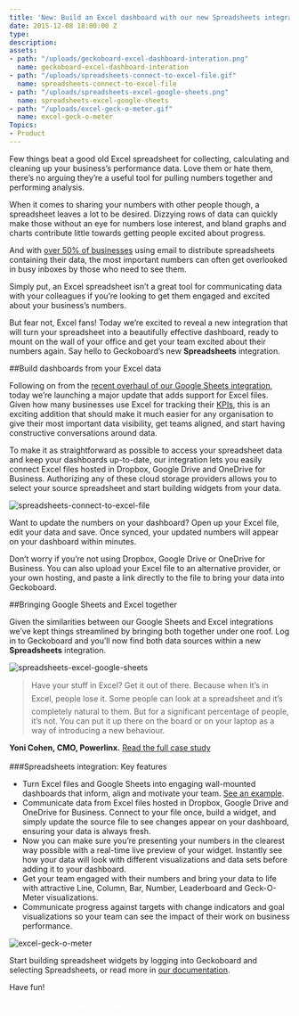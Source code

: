 ```yaml
---
title: 'New: Build an Excel dashboard with our new Spreadsheets integration'
date: 2015-12-08 18:00:00 Z
type: 
description: 
assets:
- path: "/uploads/geckoboard-excel-dashboard-interation.png"
  name: geckoboard-excel-dashboard-interation
- path: "/uploads/spreadsheets-connect-to-excel-file.gif"
  name: spreadsheets-connect-to-excel-file
- path: "/uploads/spreadsheets-excel-google-sheets.png"
  name: spreadsheets-excel-google-sheets
- path: "/uploads/excel-geck-o-meter.gif"
  name: excel-geck-o-meter
Topics:
- Product
---
```


Few things beat a good old Excel spreadsheet for collecting, calculating and cleaning up your business’s performance data. Love them or hate them, there’s no arguing they’re a useful tool for pulling numbers together and performing analysis. 

When it comes to sharing your numbers with other people though, a spreadsheet leaves a lot to be desired. Dizzying rows of data can quickly make those without an eye for numbers lose interest, and bland graphs and charts contribute little towards getting people excited about progress.

And with [over 50% of businesses](/blog/research-report-one-in-four-employees-leave-due-to-mushroom-management/) using email to distribute spreadsheets containing their data, the most important numbers can often get overlooked in busy inboxes by those who need to see them. 

Simply put, an Excel spreadsheet isn’t a great tool for communicating data with your colleagues if you’re looking to get them engaged and excited about your business’s numbers. 

But fear not, Excel fans! Today we’re excited to reveal a new integration that will turn your spreadsheet into a beautifully effective dashboard, ready to mount on the wall of your office and get your team excited about their numbers again. Say hello to Geckoboard’s new **Spreadsheets** integration.

##Build dashboards from your Excel data

Following on from the [recent overhaul of our Google Sheets integration](/blog/feature-announcement-new-and-enhanced-google-sheets-dashboard-integration/), today we’re launching a major update that adds support for Excel files. Given how many businesses use Excel for tracking their [KPIs](/learn/what-is-a-key-performance-indicator-kpi/), this is an exciting addition that should make it much easier for any organisation to give their most important data visibility, get teams aligned, and start having constructive conversations around data.

To make it as straightforward as possible to access your spreadsheet data and keep your dashboards up-to-date, our integration lets you easily connect Excel files hosted in Dropbox, Google Drive and OneDrive for Business. Authorizing any of these cloud storage providers allows you to select your source spreadsheet and start building widgets from your data.

![spreadsheets-connect-to-excel-file](/uploads/spreadsheets-connect-to-excel-file.gif) 

Want to update the numbers on your dashboard? Open up your Excel file, edit your data and save. Once synced, your updated numbers will appear on your dashboard within minutes.

Don’t worry if you’re not using Dropbox, Google Drive or OneDrive for Business. You can also upload your Excel file to an alternative provider, or your own hosting, and paste a link directly to the file to bring your data into Geckoboard.

##Bringing Google Sheets and Excel together

Given the similarities between our Google Sheets and Excel integrations we’ve kept things streamlined by bringing both together under one roof. Log in to Geckoboard and you’ll now find both data sources within a new **Spreadsheets** integration.

![spreadsheets-excel-google-sheets](/uploads/spreadsheets-excel-google-sheets.png) 

>Have your stuff in Excel? Get it out of there. Because when it’s in Excel, people lose it. Some people can look at a spreadsheet and it’s completely natural to them. But for a significant percentage of people, it’s not. You can put it up there on the board or on your laptop as a way of introducing a new behaviour. 

**Yoni Cohen, CMO, Powerlinx.**
[Read the full case study](/blog/case-study-a-data-driven-b2b-matchmaking/)
<br />
<br />
###Spreadsheets integration: Key features

- Turn Excel files and Google Sheets into engaging wall-mounted dashboards that inform, align and motivate your team. [See an example](https://www.geckoboard.com/learn/dashboard-examples/excel-dashboard-example/).
- Communicate data from Excel files hosted in Dropbox, Google Drive and OneDrive for Business. Connect to your file once, build a widget, and simply update the source file to see changes appear on your dashboard, ensuring your data is always fresh.
- Now you can make sure you’re presenting your numbers in the clearest way possible with a real-time live preview of your widget. Instantly see how your data will look with different visualizations and data sets before adding it to your dashboard. 
- Get your team engaged with their numbers and bring your data to life with attractive Line, Column, Bar, Number, Leaderboard and Geck-O-Meter visualizations.
- Communicate progress against targets with change indicators and goal visualizations so your team can see the impact of their work on business performance.

![excel-geck-o-meter](/uploads/excel-geck-o-meter.gif) 

Start building spreadsheet widgets by logging into Geckoboard and selecting Spreadsheets, or read more in [our documentation](https://support.geckoboard.com/hc/en-us/articles/214954487). 

Have fun!

<a href="https://www.geckoboard.com/learn/dashboard-examples/excel-dashboard-example/" class="hero-container__btn" style="color:#fff;">View Excel Dashboard Examples</a>
